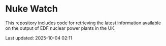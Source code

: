 # Nuke Watch

This repository includes code for retrieving the latest information available on the output of EDF nuclear power plants in the UK.

Last updated: 2025-10-04 02:11